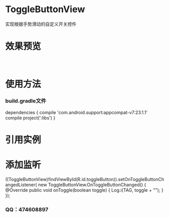 # ToggleButtonView
实现根据手势滑动的自定义开关控件
<h1>效果预览<h1>

<img src="https://github.com/songnigo/ToggleButtonView/blob/master/ToggleButtonView/screenShots/main.png" alt="" style="max-width:100%;">

<h1>使用方法</h1>
<h3>build.gradle文件</h3>
    dependencies {
        compile 'com.android.support:appcompat-v7:23.1.1'
        compile project(':libs')
    }
<h1>引用实例</h1>
    <com.song.libs.ToggleButtonView
        android:layout_width="40dp"
        android:layout_height="25dp"
        android:layout_centerVertical="true"
        android:layout_alignParentRight="true"
        android:layout_marginRight="10dp"
        app:onColor="#0D4300"
        app:offColor="@android:color/white"
        app:bgLineHeight="7dp"
        app:bgLineColorRadius="3dp"
        android:id="@+id/toggleButton"/>
<h1>添加监听</h1>
        ((ToggleButtonView)findViewById(R.id.toggleButton)).setOnToggleButtonChangedListener(
        new ToggleButtonView.OnToggleButtonChanged() {   
            @Override
            public void onToggle(boolean toggle) {
                Log.i(TAG, toggle + "");
            }
        });
<h3>QQ：474608897</h3>
